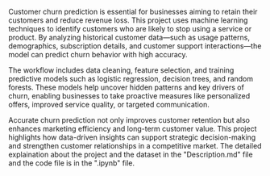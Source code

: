 Customer churn prediction is essential for businesses aiming to retain their customers and reduce revenue loss. This project uses machine learning techniques to identify customers who are likely to stop using a service or product. By analyzing historical customer data—such as usage patterns, demographics, subscription details, and customer support interactions—the model can predict churn behavior with high accuracy.

The workflow includes data cleaning, feature selection, and training predictive models such as logistic regression, decision trees, and random forests. These models help uncover hidden patterns and key drivers of churn, enabling businesses to take proactive measures like personalized offers, improved service quality, or targeted communication.

Accurate churn prediction not only improves customer retention but also enhances marketing efficiency and long-term customer value. This project highlights how data-driven insights can support strategic decision-making and strengthen customer relationships in a competitive market.
The detailed explaination about the project and the dataset in the "Description.md" file and the code file is in the ".ipynb" file.
